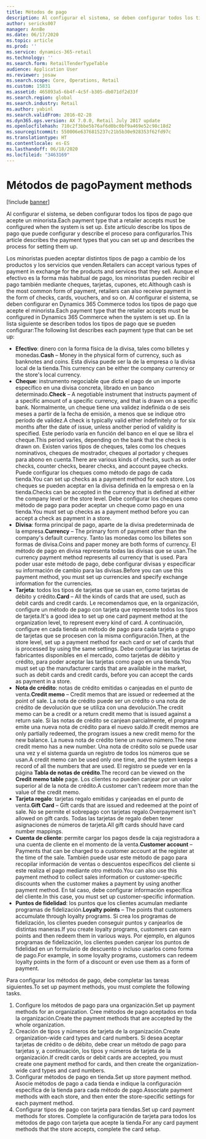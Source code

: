 ```yaml
---
title: Métodos de pago
description: Al configurar el sistema, se deben configurar todos los tipos de pago que acepte un minorista. Este artículo describe los tipos de pago que puede configurar y describe el proceso para configurarlos.
author: sericks007
manager: AnnBe
ms.date: 06/17/2020
ms.topic: article
ms.prod: ''
ms.service: dynamics-365-retail
ms.technology: ''
ms.search.form: RetailTenderTypeTable
audience: Application User
ms.reviewer: josaw
ms.search.scope: Core, Operations, Retail
ms.custom: 15831
ms.assetid: 465893a5-6b4f-4c5f-b305-db071df2d33f
ms.search.region: global
ms.search.industry: Retail
ms.author: yabinl
ms.search.validFrom: 2016-02-28
ms.dyn365.ops.version: AX 7.0.0, Retail July 2017 update
ms.openlocfilehash: 710c2f3bbe5b76af6d0bc0bf9a469e52c98c18d2
ms.sourcegitcommit: 550006e6376815237c21b5b30e928353f62fd97c
ms.translationtype: HT
ms.contentlocale: es-ES
ms.lasthandoff: 06/18/2020
ms.locfileid: "3463169"
---
```

# <a name="payment-methods"></a><span data-ttu-id="28ad1-104">Métodos de pago</span><span class="sxs-lookup"><span data-stu-id="28ad1-104">Payment methods</span></span>

[!include [banner](includes/banner.md)]

<span data-ttu-id="28ad1-105">Al configurar el sistema, se deben configurar todos los tipos de pago que acepte un minorista.</span><span class="sxs-lookup"><span data-stu-id="28ad1-105">Each payment type that a retailer accepts must be configured when the system is set up.</span></span> <span data-ttu-id="28ad1-106">Este artículo describe los tipos de pago que puede configurar y describe el proceso para configurarlos.</span><span class="sxs-lookup"><span data-stu-id="28ad1-106">This article describes the payment types that you can set up and describes the process for setting them up.</span></span>

<span data-ttu-id="28ad1-107">Los minoristas pueden aceptar distintos tipos de pago a cambio de los productos y los servicios que venden.</span><span class="sxs-lookup"><span data-stu-id="28ad1-107">Retailers can accept various types of payment in exchange for the products and services that they sell.</span></span> <span data-ttu-id="28ad1-108">Aunque el efectivo es la forma más habitual de pago, los minoristas pueden recibir el pago también mediante cheques, tarjetas, cupones, etc.</span><span class="sxs-lookup"><span data-stu-id="28ad1-108">Although cash is the most common form of payment, retailers can also receive payment in the form of checks, cards, vouchers, and so on.</span></span> <span data-ttu-id="28ad1-109">Al configurar el sistema, se deben configurar en Dynamics 365 Commerce todos los tipos de pago que acepte el minorista.</span><span class="sxs-lookup"><span data-stu-id="28ad1-109">Each payment type that the retailer accepts must be configured in Dynamics 365 Commerce when the system is set up.</span></span> <span data-ttu-id="28ad1-110">En la lista siguiente se describen todos los tipos de pago que se pueden configurar:</span><span class="sxs-lookup"><span data-stu-id="28ad1-110">The following list describes each payment type that can be set up:</span></span>

- <span data-ttu-id="28ad1-111">**Efectivo**: dinero con la forma física de la divisa, tales como billetes y monedas.</span><span class="sxs-lookup"><span data-stu-id="28ad1-111">**Cash** – Money in the physical form of currency, such as banknotes and coins.</span></span> <span data-ttu-id="28ad1-112">Esta divisa puede ser la de la empresa o la divisa local de la tienda.</span><span class="sxs-lookup"><span data-stu-id="28ad1-112">This currency can be either the company currency or the store's local currency.</span></span>
- <span data-ttu-id="28ad1-113">**Cheque**: instrumento negociable que dicta el pago de un importe específico en una divisa concreta, librado en un banco determinado.</span><span class="sxs-lookup"><span data-stu-id="28ad1-113">**Check** – A negotiable instrument that instructs payment of a specific amount of a specific currency, and that is drawn on a specific bank.</span></span> <span data-ttu-id="28ad1-114">Normalmente, un cheque tiene una validez indefinida o de seis meses a partir de la fecha de emisión, a menos que se indique otro período de validez.</span><span class="sxs-lookup"><span data-stu-id="28ad1-114">A check is typically valid either indefinitely or for six months after the date of issue, unless another period of validity is specified.</span></span> <span data-ttu-id="28ad1-115">Este período varía en función del banco en el que se libra el cheque.</span><span class="sxs-lookup"><span data-stu-id="28ad1-115">This period varies, depending on the bank that the check is drawn on.</span></span> <span data-ttu-id="28ad1-116">Existen varios tipos de cheques, tales como los cheques nominativos, cheques de mostrador, cheques al portador y cheques para abono en cuenta.</span><span class="sxs-lookup"><span data-stu-id="28ad1-116">There are various kinds of checks, such as order checks, counter checks, bearer checks, and account payee checks.</span></span> <span data-ttu-id="28ad1-117">Puede configurar los cheques como método de pago de cada tienda.</span><span class="sxs-lookup"><span data-stu-id="28ad1-117">You can set up checks as a payment method for each store.</span></span> <span data-ttu-id="28ad1-118">Los cheques se pueden aceptar en la divisa definida en la empresa o en la tienda.</span><span class="sxs-lookup"><span data-stu-id="28ad1-118">Checks can be accepted in the currency that is defined at either the company level or the store level.</span></span> <span data-ttu-id="28ad1-119">Debe configurar los cheques como método de pago para poder aceptar un cheque como pago en una tienda.</span><span class="sxs-lookup"><span data-stu-id="28ad1-119">You must set up checks as a payment method before you can accept a check as payment in a store.</span></span>
- <span data-ttu-id="28ad1-120">**Divisa**: forma principal de pago, aparte de la divisa predeterminada de la empresa.</span><span class="sxs-lookup"><span data-stu-id="28ad1-120">**Currency** – The primary form of payment other than the company's default currency.</span></span> <span data-ttu-id="28ad1-121">Tanto las monedas como los billetes son formas de divisa.</span><span class="sxs-lookup"><span data-stu-id="28ad1-121">Coins and paper money are both forms of currency.</span></span> <span data-ttu-id="28ad1-122">El método de pago en divisa representa todas las divisas que se usan.</span><span class="sxs-lookup"><span data-stu-id="28ad1-122">The currency payment method represents all currency that is used.</span></span> <span data-ttu-id="28ad1-123">Para poder usar este método de pago, debe configurar divisas y especificar su información de cambio para las divisas.</span><span class="sxs-lookup"><span data-stu-id="28ad1-123">Before you can use this payment method, you must set up currencies and specify exchange information for the currencies.</span></span>
- <span data-ttu-id="28ad1-124">**Tarjeta**: todos los tipos de tarjetas que se usan en, como tarjetas de débito y crédito.</span><span class="sxs-lookup"><span data-stu-id="28ad1-124">**Card** – All the kinds of cards that are used, such as debit cards and credit cards.</span></span> <span data-ttu-id="28ad1-125">Le recomendamos que, en la organización, configure un método de pago con tarjeta que represente todos los tipos de tarjeta.</span><span class="sxs-lookup"><span data-stu-id="28ad1-125">It's a good idea to set up one card payment method at the organization level, to represent every kind of card.</span></span> <span data-ttu-id="28ad1-126">A continuación, configure en cada tienda un método de pago para cada tarjeta o grupo de tarjetas que se procesen con la misma configuración.</span><span class="sxs-lookup"><span data-stu-id="28ad1-126">Then, at the store level, set up a payment method for each card or set of cards that is processed by using the same settings.</span></span> <span data-ttu-id="28ad1-127">Debe configurar las tarjetas de fabricantes disponibles en el mercado, como tarjetas de débito y crédito, para poder aceptar las tarjetas como pago en una tienda.</span><span class="sxs-lookup"><span data-stu-id="28ad1-127">You must set up the manufacturer cards that are available in the market, such as debit cards and credit cards, before you can accept the cards as payment in a store.</span></span>
- <span data-ttu-id="28ad1-128">**Nota de crédito**: notas de crédito emitidas o canjeadas en el punto de venta.</span><span class="sxs-lookup"><span data-stu-id="28ad1-128">**Credit memo** – Credit memos that are issued or redeemed at the point of sale.</span></span> <span data-ttu-id="28ad1-129">La nota de crédito puede ser un crédito o una nota de crédito de devolución que se utiliza con una devolución.</span><span class="sxs-lookup"><span data-stu-id="28ad1-129">The credit memo can be a credit or a return credit memo that is issued against a return sale.</span></span> <span data-ttu-id="28ad1-130">Si las notas de crédito se canjean parcialmente, el programa emite una nueva nota de crédito para el nuevo saldo.</span><span class="sxs-lookup"><span data-stu-id="28ad1-130">If credit memos are only partially redeemed, the program issues a new credit memo for the new balance.</span></span> <span data-ttu-id="28ad1-131">La nueva nota de crédito tiene un nuevo número.</span><span class="sxs-lookup"><span data-stu-id="28ad1-131">The new credit memo has a new number.</span></span> <span data-ttu-id="28ad1-132">Una nota de crédito solo se puede usar una vez y el sistema guarda un registro de todos los números que se usan.</span><span class="sxs-lookup"><span data-stu-id="28ad1-132">A credit memo can be used only one time, and the system keeps a record of all the numbers that are used.</span></span> <span data-ttu-id="28ad1-133">El registro se puede ver en la página **Tabla de notas de crédito**.</span><span class="sxs-lookup"><span data-stu-id="28ad1-133">The record can be viewed on the **Credit memo table** page.</span></span> <span data-ttu-id="28ad1-134">Los clientes no pueden canjear por un valor superior al de la nota de crédito.</span><span class="sxs-lookup"><span data-stu-id="28ad1-134">A customer can't redeem more than the value of the credit memo.</span></span>
- <span data-ttu-id="28ad1-135">**Tarjeta regalo**: tarjetas regalo emitidas y canjeadas en el punto de venta.</span><span class="sxs-lookup"><span data-stu-id="28ad1-135">**Gift Card** – Gift cards that are issued and redeemed at the point of sale.</span></span> <span data-ttu-id="28ad1-136">No se permite el sobrepago con tarjetas regalo.</span><span class="sxs-lookup"><span data-stu-id="28ad1-136">Overpayment isn't allowed on gift cards.</span></span> <span data-ttu-id="28ad1-137">Todas las tarjetas de regalo deben tener asignaciones de números de tarjeta.</span><span class="sxs-lookup"><span data-stu-id="28ad1-137">All gift cards should have card number mappings.</span></span> 
- <span data-ttu-id="28ad1-138">**Cuenta de cliente**: permite cargar los pagos desde la caja registradora a una cuenta de cliente en el momento de la venta.</span><span class="sxs-lookup"><span data-stu-id="28ad1-138">**Customer account** – Payments that can be charged to a customer account at the register at the time of the sale.</span></span> <span data-ttu-id="28ad1-139">También puede usar este método de pago para recopilar información de ventas o descuentos específicos del cliente si este realiza el pago mediante otro método.</span><span class="sxs-lookup"><span data-stu-id="28ad1-139">You can also use this payment method to collect sales information or customer-specific discounts when the customer makes a payment by using another payment method.</span></span> <span data-ttu-id="28ad1-140">En tal caso, debe configurar información específica del cliente.</span><span class="sxs-lookup"><span data-stu-id="28ad1-140">In this case, you must set up customer-specific information.</span></span>
- <span data-ttu-id="28ad1-141">**Puntos de fidelidad**: los puntos que los clientes acumulan mediante programas de fidelización.</span><span class="sxs-lookup"><span data-stu-id="28ad1-141">**Loyalty points** – The points that customers accumulate through loyalty programs.</span></span> <span data-ttu-id="28ad1-142">Si crea los programas de fidelización, los clientes pueden conseguir puntos y canjearlos de distintas maneras.</span><span class="sxs-lookup"><span data-stu-id="28ad1-142">If you create loyalty programs, customers can earn points and then redeem them in various ways.</span></span> <span data-ttu-id="28ad1-143">Por ejemplo, en algunos programas de fidelización, los clientes pueden canjear los puntos de fidelidad en un formulario de descuento o incluso usarlos como forma de pago.</span><span class="sxs-lookup"><span data-stu-id="28ad1-143">For example, in some loyalty programs, customers can redeem loyalty points in the form of a discount or even use them as a form of payment.</span></span>

<span data-ttu-id="28ad1-144">Para configurar los métodos de pago, debe completar las tareas siguientes.</span><span class="sxs-lookup"><span data-stu-id="28ad1-144">To set up payment methods, you must complete the following tasks.</span></span>

1. <span data-ttu-id="28ad1-145">Configure los métodos de pago para una organización.</span><span class="sxs-lookup"><span data-stu-id="28ad1-145">Set up payment methods for an organization.</span></span> <span data-ttu-id="28ad1-146">Cree métodos de pago aceptados en toda la organización.</span><span class="sxs-lookup"><span data-stu-id="28ad1-146">Create the payment methods that are accepted by the whole organization.</span></span>
2. <span data-ttu-id="28ad1-147">Creación de tipos y números de tarjeta de la organización.</span><span class="sxs-lookup"><span data-stu-id="28ad1-147">Create organization-wide card types and card numbers.</span></span> <span data-ttu-id="28ad1-148">Si desea aceptar tarjetas de crédito o de débito, debe crear un método de pago para tarjetas y, a continuación, los tipos y números de tarjeta de la organización.</span><span class="sxs-lookup"><span data-stu-id="28ad1-148">If credit cards or debit cards are accepted, you must create one payment method for cards, and then create the organization-wide card types and card numbers.</span></span>
3. <span data-ttu-id="28ad1-149">Configurar métodos de pago en tienda.</span><span class="sxs-lookup"><span data-stu-id="28ad1-149">Set up store payment method.</span></span> <span data-ttu-id="28ad1-150">Asocie métodos de pago a cada tienda e indique la configuración específica de la tienda para cada método de pago.</span><span class="sxs-lookup"><span data-stu-id="28ad1-150">Associate payment methods with each store, and then enter the store-specific settings for each payment method.</span></span>
4. <span data-ttu-id="28ad1-151">Configurar tipos de pago con tarjeta para tiendas.</span><span class="sxs-lookup"><span data-stu-id="28ad1-151">Set up card payment methods for stores.</span></span> <span data-ttu-id="28ad1-152">Complete la configuración de tarjeta para todos los métodos de pago con tarjeta que acepte la tienda.</span><span class="sxs-lookup"><span data-stu-id="28ad1-152">For any card payment methods that the store accepts, complete the card setup.</span></span>
